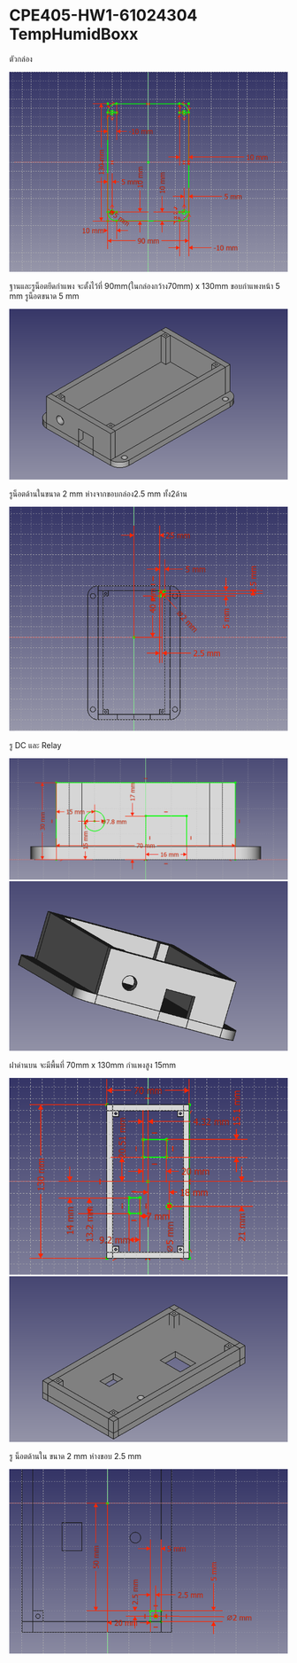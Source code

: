 <h1>CPE405-HW1-61024304 TempHumidBoxx</h1>
<p>ตัวกล่อง</p>
<img src="photo/p1.PNG">
<p>ฐานและรูน็อตยึดกำแพง จะตั้งไว้ที่ 90mm(ในกล่องกว้าง70mm) x 130mm ขอบกำแพงหน้า 5 mm รูน็อตขนาด 5 mm </p>
<img src="photo/p2.PNG">
<p>รูน็อตด้านในขนาด 2 mm ห่างจากขอบกล่อง2.5 mm ทั้ง2ด้าน</p>
<img src="photo/p3.PNG">
<p>รู DC และ Relay </p>
<img src="photo/p4.PNG">
<img src="photo/p5.PNG">
<p>ฝาด่านบน จะมีพื้นที่ 70mm x 130mm กำแพงสูง 15mm </p>
<img src="photo/p6.PNG">
<img src="photo/p8.PNG">
<p>รู น็อตด้านใน ขนาด 2 mm ห่างขอบ 2.5 mm </p>
<img src="photo/p7.PNG">
